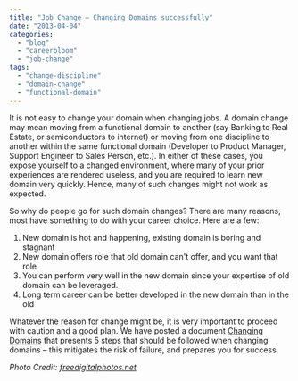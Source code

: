 ```yaml
---
title: "Job Change – Changing Domains successfully"
date: "2013-04-04"
categories: 
  - "blog"
  - "careerbloom"
  - "job-change"
tags: 
  - "change-discipline"
  - "domain-change"
  - "functional-domain"
---
```


It is not easy to change your domain when changing jobs. A domain change may mean moving from a functional domain to another (say Banking to Real Estate, or semiconductors to internet) or moving from one discipline to another within the same functional domain (Developer to Product Manager, Support Engineer to Sales Person, etc.). In either of these cases, you expose yourself to a changed environment, where many of your prior experiences are rendered useless, and you are required to learn new domain very quickly. Hence, many of such changes might not work as expected.

So why do people go for such domain changes? There are many reasons, most have something to do with your career choice. Here are a few:

1. New domain is hot and happening, existing domain is boring and stagnant
2. New domain offers role that old domain can't offer, and you want that role
3. You can perform very well in the new domain since your expertise of old domain can be leveraged.
4. Long term career can be better developed in the new domain than in the old

Whatever the reason for change might be, it is very important to proceed with caution and a good plan. We have posted a document [Changing Domains](https://www.slideshare.net/mrityunjaypalash/changing-domains) that presents 5 steps that should be followed when changing domains – this mitigates the risk of failure, and prepares you for success.

_Photo Credit: [freedigitalphotos.net](http://www.freedigitalphotos.net)_
